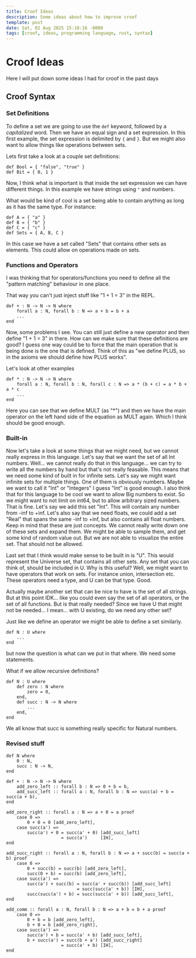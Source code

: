 ```yaml
---
title: Croof Ideas
description: Some ideas about how to improve croof
template: post
date: Sat, 02 Aug 2025 15:18:16 -0000
tags: [croof, ideas, programming language, rust, syntax]
---
```


# Croof Ideas

Here I will put down some ideas I had for croof in the past days

## Croof Syntax

### Set Definitions

To define a set we are going to use the `def` keyword, followed by a
*capitalized* word. Then we have an equal sign and a set expression. In this
first example, the set expression is delimited by `{` and `}`. But we might
also want to allow things like operations between sets.

Lets first take a look at a couple set definitions:

```croof
def Bool = { "false", "true" }
def Bit = { 0, 1 }
```

Now, I think what is important is that inside the set expression we can have
different things. In this example we have strings using `"` and numbers.

What would be kind of cool is a set being able to contain anything as long as
it has the same type. For instance:

```croof
def A = { "a" }
def B = { "b" }
def C = { "c" }
def Sets = { A, B, C }
```

In this case we have a set called "Sets" that contains other sets as elements.
This could allow on operations made on sets.

### Functions and Operators

I was thinking that for operators/functions you need to define all the "pattern
matching" behaviour in one place.

That way you can't just inject stuff like "1 + 1 = 3" in the REPL.

```croof
def + : N -> N -> N where
    forall a : N, forall b : N => a + b = b + a
    ...
end
```

Now, some problems I see. You can still just define a new operator and then
define "1 + 1 = 3" in there. How can we make sure that these definitions are
good? I guess one way could be to force that the main operation that is being
done is the one that is defined. Think of this as "we define PLUS, so in the
axioms we should define how PLUS works".

Let's look at other examples

```croof
def * : N -> N -> N where
    forall a : N, forall b : N, forall c : N => a * (b + c) = a * b + a * c
    ...
end
```

Here you can see that we define MULT (as "*") and then we have the main
operator on the left hand side of the equation as MULT again. Which I think
should be good enough.

### Built-in

Now let's take a look at some things that we might need, but we cannot really
express in this language. Let's say that we want the set of all Int numbers.
Well... we cannot really do that in this language... we can try to write all
the numbers by hand but that's not really feasable. This means that we need
some kind of built in for infinite sets. Let's say we might want infinite sets
for multiple things. One of them is obviously numbers. Maybe we want to call
it "Int" or "Integers" I guess "Int" is good enough. I also think that for this
language to be cool we want to allow Big numbers to exist. So we might want to
not limit on int64, but to allow arbitrary sized numbers. That is fine. Let's
say we add this set "Int". This will contain any number from -inf to +inf.
Let's also say that we need floats, we could add a set "Real" that spans the
same -inf to +inf, but also contains all float numbers. Keep in mind that these
are just concepts. We cannot really write down one of these sets and expand
them. We might be able to sample them, and get some kind of random value out.
But we are not able to visualize the entire set. That should not be allowed.

Last set that I think would make sense to be built in is "U". This would
represent the Universe set, that contains all other sets. Any set that you can
think of, should be included in U. Why is this useful? Well, we might want to
have operators that work on sets. For instance union, intersection etc. These
operators need a type, and U can be that type. Good.

Actually maybe another set that can be nice to have is the set of all strings.
But at this point IDK... like you could even say the set of all operators, or
the set of all functions. But is that really needed? Since we have U that might
not be needed... I mean... with U existing, do we need any other set?

Just like we define an operator we might be able to define a set similarly.

```croof
def N : U where
    ...
end
```

but now the question is what can we put in that where. We need some statements.

What if we allow recursive definitions?

```croof
def N : U where
    def zero : N where
        zero = 0,
    end,
    def succ : N -> N where
        ...
    end,
end
```

We all know that succ is something really specific for Natural numbers.

### Revised stuff

```croof
def N where
    0 : N,
    succ : N -> N,
end

def + : N -> N -> N where
    add_zero_left :: forall b : N => 0 + b = b,
    add_succ_left :: forall a : N, forall b : N => succ(a) + b = succ(a + b),
end

add_zero_right :: forall a : N => a + 0 = a proof
    case 0 =>
        0 + 0 = 0 [add_zero_left],
    case succ(a') =>
        succ(a') + 0 = succ(a' + 0) [add_succ_left]
                     = succ(a')     [IH],
end

add_succ_right :: forall a : N, forall b : N => a + succ(b) = succ(a + b) proof
    case 0 =>
        0 + succ(b) = succ(b) [add_zero_left],
        succ(0 + b) = succ(b) [add_zero_left],
    case succ(a') =>
        succ(a') + succ(b) = succ(a' + succ(b)) [add_succ_left]
                           = succ(succ(a' + b)) [IH],
        succ(succ(a') + b) = succ(succ(a' + b)) [add_succ_left],
end

add_comm :: forall a : N, forall b : N => a + b = b + a proof
    case 0 =>
        0 + b = b [add_zero_left],
        b + 0 = b [add_zero_right],
    case succ(a') =>
        succ(a') + b = succ(a' + b) [add_succ_left],
        b + succ(a') = succ(b + a') [add_succ_right]
                     = succ(a' + b) [IH],
end
```
